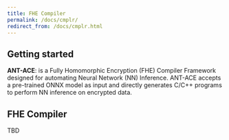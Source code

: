 ```yaml
---
title: FHE Compiler
permalink: /docs/cmplr/
redirect_from: /docs/cmplr.html
---
```


## Getting started

**ANT-ACE**: is a Fully Homomorphic Encryption (FHE) Compiler Framework designed for automating Neural Network (NN) Inference. ANT-ACE accepts a pre-trained ONNX model as input and directly generates C/C++ programs to perform NN inference on encrypted data.

## FHE Compiler

TBD
